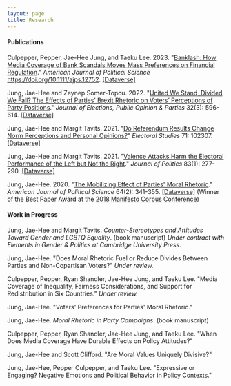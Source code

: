 ```yaml
---
layout: page
title: Research
---
```


#### Publications

Culpepper, Pepper, Jae-Hee Jung, and Taeku Lee. 2023. "[Banklash: How Media Coverage of Bank Scandals Moves Mass Preferences on
Financial Regulation](https://onlinelibrary.wiley.com/doi/10.1111/ajps.12752)." _American Journal of Political Science_ https://doi.org/10.1111/ajps.12752. [[Dataverse]](https://doi.org/10.7910/DVN/GTSYTZ)

Jung, Jae-Hee and Zeynep Somer-Topcu. 2022. "[United We Stand, Divided We Fall? The Effects of Parties’ Brexit Rhetoric on Voters’ Perceptions of Party Positions](https://doi.org/10.1080/17457289.2020.1839470)." _Journal of Elections, Public Opinion & Parties_ 32(3): 596-614. [[Dataverse]](https://dataverse.harvard.edu/dataset.xhtml?persistentId=doi:10.7910/DVN/JJXQLF)

Jung, Jae-Hee and Margit Tavits. 2021. "[Do Referendum Results Change Norm Perceptions and Personal Opinions?](https://www.sciencedirect.com/science/article/pii/S0261379421000287)" _Electoral Studies_ 71: 102307. [[Dataverse]](https://dataverse.harvard.edu/dataset.xhtml?persistentId=doi:10.7910/DVN/YHOCO8)

Jung, Jae-Hee and Margit Tavits. 2021. "[Valence Attacks Harm the Electoral Performance of the Left but Not the Right](https://doi.org/10.1086/709299)." _Journal of Politics_ 83(1): 277-290. [[Dataverse]](https://dataverse.harvard.edu/dataset.xhtml;jsessionid=6be1e4de9fa24c22a5b7981e7e1d?persistentId=doi%3A10.7910%2FDVN%2FHMI4WY&version=&q=&fileTypeGroupFacet=&fileAccess=Public&fileSortField=type)

Jung, Jae-Hee. 2020. "[The Mobilizing Effect of Parties' Moral Rhetoric](https://onlinelibrary.wiley.com/doi/full/10.1111/ajps.12476)." _American Journal of Political Science_ 64(2): 341-355. [[Dataverse]](https://dataverse.harvard.edu/dataset.xhtml?persistentId=doi:10.7910/DVN/6KPFOK) (Winner of the Best Paper Award at the [2018 Manifesto Corpus Conference](https://manifesto-project.wzb.eu/conference-2018))

#### Work in Progress

Jung, Jae-Hee and Margit Tavits. _Counter-Stereotypes and Attitudes Toward Gender and LGBTQ Equality_. (book manuscript) _Under contract with Elements in Gender & Politics at Cambridge University Press._

Jung, Jae-Hee. "Does Moral Rhetoric Fuel or Reduce Divides Between Parties and Non-Copartisan Voters?" _Under review._ 

Culpepper, Pepper, Ryan Shandler, Jae-Hee Jung, and Taeku Lee. "Media Coverage of Inequality, Fairness Considerations, and Support for Redistribution in Six Countries." _Under review._

Jung, Jae-Hee. "Voters' Preferences for Parties' Moral Rhetoric."

Jung, Jae-Hee. _Moral Rhetoric in Party Campaigns_. (book manuscript)

Culpepper, Pepper, Ryan Shandler, Jae-Hee Jung, and Taeku Lee. "When Does Media Coverage Have Durable Effects on Policy Attitudes?"

Jung, Jae-Hee and Scott Clifford. "Are Moral Values Uniquely Divisive?"

Jung, Jae-Hee, Pepper Culpepper, and Taeku Lee. "Expressive or Engaging? Negative Emotions and Political Behavior in Policy Contexts."
